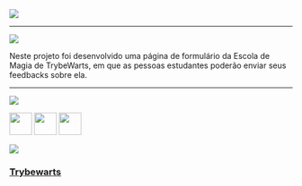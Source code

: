 <div align="start">

<img src="https://img.shields.io/static/v1?label=Projeto&message=Trybewarts &color=red&style=for-the-badge&logo=github"/>

---   

<img src="https://img.shields.io/static/v1?label=Finalidade&message=Contexto&color=blue&style=for-the-badge&logo=github"/>
<p> Neste projeto foi desenvolvido uma página de formulário da Escola de Magia de TrybeWarts, em que as pessoas estudantes poderão enviar seus feedbacks sobre ela.</p>


---   

<img src="https://img.shields.io/static/v1?label=Habilidades Aprendidas&message=Ferramentas e Tecnologias&color=yellow&style=for-the-badge&logo=github"/>
<p></p>
<img src="https://cdn.jsdelivr.net/gh/devicons/devicon/icons/html5/html5-original.svg" width="40" height="40"/> <img 
src="https://cdn.jsdelivr.net/gh/devicons/devicon/icons/css3/css3-original.svg" width="40" height="40"/> <img 
src="https://cdn.jsdelivr.net/gh/devicons/devicon/icons/javascript/javascript-original.svg" width="40" height="40"/> <img 
<p></p> 

<img src="https://img.shields.io/static/v1?label=Link&message=Trybewarts&color=purple&style=for-the-badge&logo=github"/>

### <b> <a href="https://suelemmacedo.github.io/TrybeWarts-Project/">Trybewarts</a> </b> <br>

</div>

<div align="center">
